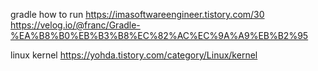 gradle how to run
https://imasoftwareengineer.tistory.com/30  
https://velog.io/@franc/Gradle-%EA%B8%B0%EB%B3%B8%EC%82%AC%EC%9A%A9%EB%B2%95

linux kernel
https://yohda.tistory.com/category/Linux/kernel
